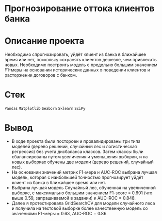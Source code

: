 # Прогнозирование оттока клиентов банка

# Описание проекта 
Необходимо спрогнозировать, уйдёт клиент из банка в ближайшее время или нет, поскольку сохранять клиентов дешевле, чем привлекать новых. 
Необходимо построить модель с предельно большим значением F1-меры на основании исторических данных о поведении клиентов и расторжении договоров с банком. 

# Стек 

`Pandas` `Matplotlib` `Seaborn` `Sklearn` `SciPy`

# Вывод 
- В ходе проекта были постороен и провалидированы три типа моделей (дерево решений, случайный лес и логистическая регрессия) без учета дисбаланса классов. Затем классы были сбалансированы путем увеличения и уменьшения выборки, и на новых выборках обучены две модели (дерево решений, случайный лес). 
- На основании значений метрик F1-мера и AUC-ROC выбрана лучшая модель, которая с наибольшей точностью прогнозирует уйдёт клиент из банка в ближайшее время или нет.
- Выбрана лучшая модель Случайный лес, обученная на увеличенной выборке, с максимально большим значением F1-score = 0.601 (что выше 0.59, запрашиваемой в задании) и AUC-ROC = 0.848.
- Далее я протестировала GridSearchCV для модели случайного леса и получила на тестовой выборке более качественную модель со значениями F1-меры = 0.63, AUC-ROC = 0.86. 
